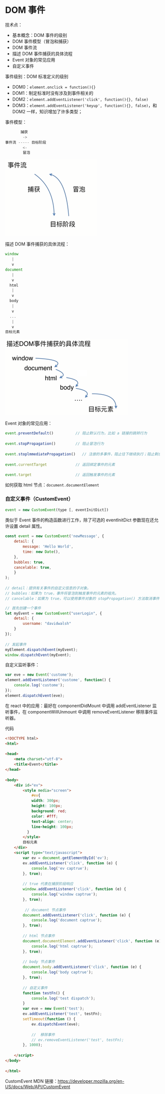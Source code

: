 # DOM 事件

技术点：

- 基本概念：DOM 事件的级别
- DOM 事件模型（冒泡和捕获）
- DOM 事件流
- 描述 DOM 事件捕获的具体流程
- Event 对象的常见应用
- 自定义事件

事件级别：DOM 标准定义的级别

- DOM0：`element.onclick = function(){}`
- DOM1：制定标准时没有涉及到事件相关的
- DOM2：`element.addEventListener('click', function(){}, false)`
- DOM3：`element.addEventListener('keyup', function(){}, false)`，和 DOM2 一样，知识增加了许多类型；

事件模型：

```js
       捕获
        ->
事件流 ----- 目标阶段
        <-
        冒泡
```

![event.png](./img/event.png)

描述 DOM 事件捕获的具体流程：

```js
window
   |
   v
document
   |
   v
  html
   |
   v
  body
   |
   v
  ...
   |
   v
目标元素
```

![event01.png](./img/event01.png)

Event 对象的常见应用：

```js
event.preventDefault()          // 阻止默认行为，比如 a 链接的跳转行为

event.stopPropagation()         // 阻止冒泡行为

event.stoplmmediatePropagation()   // 注册的多事件，阻止往下继续执行；阻止剩余的事件处理函数的执行，并防止当前事件在 DOM 树上冒泡。

event.currentTarget             // 返回绑定事件的元素

event.target                    // 返回触发事件的元素
```

如何获取 html 节点：`document.documentElement`

### 自定义事件（CustomEvent）

```js
event = new CustomEvent(type [, eventInitDict])
```

类似于 Event 事件的构造函数进行工作，除了可选的 eventInitDict 参数现在还允许设置 detail 属性。

```js
const event = new CustomEvent('newMessage', {
    detail: {
        message: 'Hello World',
        time: new Date(),
    },
    bubbles: true,
    cancelable: true,
    }
);

// detail：提供有关事件的自定义信息的子对象。
// bubbles：如果为 true，事件将冒泡到触发事件的元素的祖先。
// cancelable：如果为 true，可以使用事件对象的 stopPropagation() 方法取消事件传播。
```

```js
// 首先创建一个事件
let myEvent = new CustomEvent("userLogin", {
    detail: {
        username: "davidwalsh"
    }
});

// 发起事件
myElement.dispatchEvent(myEvent);
window.dispatchEvent(myEvent);
```

自定义监听事件：

```js
var eve = new Event('custome');
element.addEventListener('custome', function() {
    console.log('custome');
});
element.dispatchEvent(eve);
```

在 react 中的应用：最好在 componentDidMount 中调用 addEventListener 监听事件，在 componentWillUnmount 中调用 removeEventListener 移除事件监听器。

代码

```html
<!DOCTYPE html>
<html>

<head>
    <meta charset="utf-8">
    <title>Event</title>
</head>

<body>
    <div id="ev">
        <style media="screen">
            #ev{
            width: 300px;
            height: 100px;
            background: red;
            color: #fff;
            text-align: center;
            line-height: 100px;
          }
        </style>
        目标元素
    </div>
    <script type="text/javascript">
        var ev = document.getElementById('ev');
        ev.addEventListener('click', function (e) {
            console.log('ev captrue');
        }, true);

        // true 代表在捕获阶段响应
        window.addEventListener('click', function (e) {
            console.log('window captrue');
        }, true);

         // document 节点事件
        document.addEventListener('click', function (e) {
            console.log('document captrue');
        }, true);

        // html 节点事件
        document.documentElement.addEventListener('click', function (e) {
            console.log('html captrue');
        }, true);

        // body 节点事件
        document.body.addEventListener('click', function (e) {
            console.log('body captrue');
        }, true);

        // 自定义事件
        function testFn() {
            console.log('test dispatch');
        }
        var eve = new Event('test');
        ev.addEventListener('test', testFn);
        setTimeout(function () {
            ev.dispatchEvent(eve);

            //  移除事件
            // ev.removeEventListener('test', testFn);
        }, 1000);

    </script>
</body>

</html>
```

CustomEvent MDN 链接：https://developer.mozilla.org/en-US/docs/Web/API/CustomEvent
